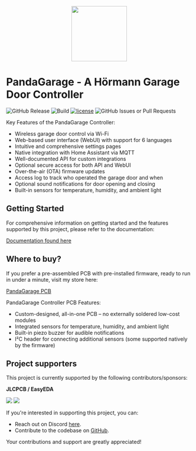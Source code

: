 <div align="center">
  <img width="150" src="https://derDeno.github.io/PandaGarage/img/logo.png" />
</div>

# PandaGarage - A Hörmann Garage Door Controller

![GitHub Release](https://img.shields.io/github/v/release/derDeno/PandaGarage?display_name=release&style=for-the-badge&color=blueviolet)
![Build](https://img.shields.io/github/actions/workflow/status/derDeno/PandaGarage/build.yml?branch=main&label=Build%20Status&style=for-the-badge)
[![license](https://img.shields.io/badge/license-CC--BY--NC--SA--4.0-blue?style=for-the-badge)](https://github.com/derDeno/PandaGarage/blob/HEAD/LICENSE)
![GitHub Issues or Pull Requests](https://img.shields.io/github/issues/derDeno/PandaGarage?style=for-the-badge)


Key Features of the PandaGarage Controller:
- Wireless garage door control via Wi-Fi
- Web-based user interface (WebUI) with support for 6 languages
- Intuitive and comprehensive settings pages
- Native integration with Home Assistant via MQTT
- Well-documented API for custom integrations
- Optional secure access for both API and WebUI
- Over-the-air (OTA) firmware updates
- Access log to track who operated the garage door and when
- Optional sound notifications for door opening and closing
- Built-in sensors for temperature, humidity, and ambient light


## Getting Started
For comprehensive information on getting started and the features supported by this project, please refer to the documentation:

[Documentation found here](https://derdeno.github.io/PandaGarage/)


## Where to buy?
If you prefer a pre-assembled PCB with pre-installed firmware, ready to run in under a minute, visit my store here:

[PandaGarage PCB](https://vumado.de)

PandaGarage Controller PCB Features:
- Custom-designed, all-in-one PCB – no externally soldered low-cost modules
- Integrated sensors for temperature, humidity, and ambient light
- Built-in piezo buzzer for audible notifications
- I²C header for connecting additional sensors (some supported natively by the firmware)


## Project supporters
This project is currently supported by the following contributors/sponsors:

**JLCPCB / EasyEDA**

![](https://derDeno.github.io/PandaGarage/img/sponsor_easyeda.png)
![](https://derDeno.github.io/PandaGarage/img/sponsor_jlcpcb.png)


If you're interested in supporting this project, you can:

- Reach out on Discord [here](https://discord.gg/8VhnsCXKun).
- Contribute to the codebase on [GitHub](https://github.com/derDeno/PandaGarage/blob/HEAD/CONTRIBUTING.md#pull-requests).

Your contributions and support are greatly appreciated!

